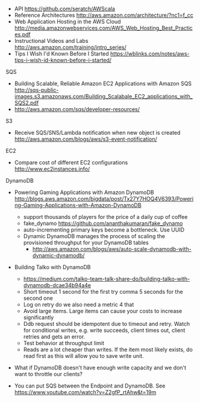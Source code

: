 * API https://github.com/seratch/AWScala
* Reference Architectures http://aws.amazon.com/architecture/?nc1=f_cc
* Web Application Hosting in the AWS Cloud http://media.amazonwebservices.com/AWS_Web_Hosting_Best_Practices.pdf
* Instructional Videos and Labs http://aws.amazon.com/training/intro_series/
* Tips I Wish I'd Known Before I Started https://wblinks.com/notes/aws-tips-i-wish-id-known-before-i-started/

SQS
* Building Scalable, Reliable Amazon EC2 Applications with Amazon SQS http://sqs-public-images.s3.amazonaws.com/Building_Scalabale_EC2_applications_with_SQS2.pdf
* http://aws.amazon.com/sqs/developer-resources/

S3
* Receive SQS/SNS/Lambda notification when new object is created http://aws.amazon.com/blogs/aws/s3-event-notification/

EC2
* Compare cost of different EC2 configurations http://www.ec2instances.info/

DynamoDB
* Powering Gaming Applications with Amazon DynamoDB http://blogs.aws.amazon.com/bigdata/post/Tx27Y7HOQ4V6393/Powering-Gaming-Applications-with-Amazon-DynamoDB
  * support thousands of players for the price of a daily cup of coffee
  * fake_dynamo https://github.com/ananthakumaran/fake_dynamo
  * auto-incrementing primary keys become a bottleneck. Use UUID
  * Dynamic DynamoDB manages the process of scaling the provisioned throughput for your DynamoDB tables
    * http://aws.amazon.com/blogs/aws/auto-scale-dynamodb-with-dynamic-dynamodb/

* Building Talko with DynamoDB
  * https://medium.com/talko-team-talk-share-do/building-talko-with-dynamodb-dcae34b94a4e
  * Short timeout 1 second for the first try comma 5 seconds for the second one
  * Log on retry do we also need a metric 4 that
  * Avoid large items. Large items can cause your costs to increase significantly
  * Ddb request should be idempotent due to timeout and retry. Watch for conditional writes, e.g. write succeeds, client times out, client retries and gets an error.
  * Test behavior at throughput limit
  * Reads are a lot cheaper than writes. If the item most likely exists, do read first as this will allow you to save write unit.

* What if DynamoDB doesn't have enough write capacity and we don't want to throttle our clients?
 * You can put SQS between the Endpoint and DynamoDB. See https://www.youtube.com/watch?v=Z2gfP_rtAhw&t=19m
